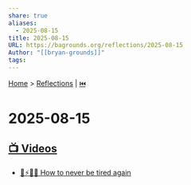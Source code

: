 ```yaml
---
share: true
aliases:
  - 2025-08-15
title: 2025-08-15
URL: https://bagrounds.org/reflections/2025-08-15
Author: "[[bryan-grounds]]"
tags: 
---
```

[Home](../index.md) > [Reflections](./index.md) | [⏮️](./2025-08-14.md)  
# 2025-08-15  
## [📺 Videos](../videos/index.md)  
- [🔋⚡😴🌞 How to never be tired again](../videos/how-to-never-be-tired-again.md)